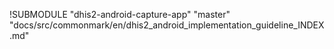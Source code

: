 !SUBMODULE "dhis2-android-capture-app" "master" "docs/src/commonmark/en/dhis2_android_implementation_guideline_INDEX.md"
